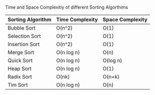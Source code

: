 Time and Space Complexitiy of different Sorting Algorthims

Sorting Algorithm | Time Complexity | Space Complexity
----------------- | --------------- | ----------------
Bubble Sort      | O(n^2)          | O(1)
Selection Sort   | O(n^2)          | O(1)
Insertion Sort   | O(n^2)          | O(1)
Merge Sort       | O(n log n)      | O(n)
Quick Sort       | O(n log n)      | O(log n)
Heap Sort        | O(n log n)      | O(1)
Radix Sort       | O(nk)           | O(n+k)
Tim Sort         | O(n log n)      | O(n)
